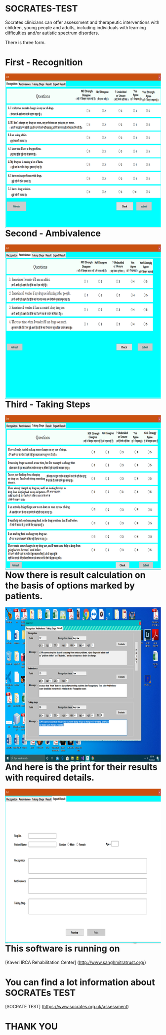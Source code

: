 # SOCRATES-TEST
Socrates clinicians can offer assessment and therapeutic interventions with children, young people and adults, including individuals with learning difficulties and/or autistic spectrum disorders.

There is three form.

# First - Recognition

<img src="https://github.com/imjgautam/SOCRATES-TEST/blob/master/ss1.png" align="right"
     alt="Recognitionv" width="800" height="500">
     
     
     
     

# Second - Ambivalence

<img src="https://github.com/imjgautam/SOCRATES-TEST/blob/master/ss2.png" align="right"
     alt="Recognitionv" width="800" height="500">
     
     

# Third - Taking Steps

<img src="https://github.com/imjgautam/SOCRATES-TEST/blob/master/ss3.png" align="right"
     alt="Recognitionv" width="800" height="500">
     
     
     

# Now there is result calculation on the basis of options marked by patients.

<img src="https://github.com/imjgautam/SOCRATES-TEST/blob/master/gautam%20pt.png" align="right"
     alt="Recognitionv" width="800" height="500">
     
     
     
# And here is the print for their results with required details.

<img src="https://github.com/imjgautam/SOCRATES-TEST/blob/master/ss4.png" align="right"
     alt="Recognitionv" width="800" height="500">
     
     
     
     
# This software is running on 
[Kaveri IRCA Rehabilitation Center] (http://www.sanghmitratrust.org/)


# You can find a lot information about SOCRATEs TEST
[SOCRATE TEST] (https://www.socrates.org.uk/assessment)


# THANK YOU
